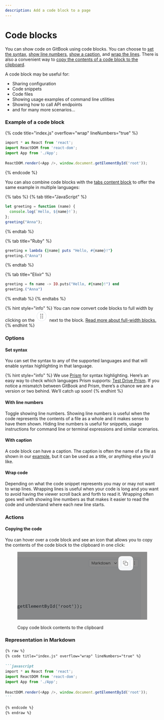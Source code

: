 ```yaml
---
description: Add a code block to a page
---
```


# Code blocks

You can show code on GitBook using code blocks. You can choose to [set the syntax](code-block.md#set-syntax...), [show line numbers](code-block.md#with-line-numbers), [show a caption](code-block.md#with-caption), and [wrap the lines](code-block.md#wrap-code). There is also a convenient way to [copy the contents of a code block to the clipboard](code-block.md#copying-the-code).

A code block may be useful for:

- Sharing configuration
- Code snippets
- Code files
- Showing usage examples of command line utilities
- Showing how to call API endpoints
- and for many more scenarios...

### Example of a code block

{% code title="index.js" overflow="wrap" lineNumbers="true" %}

```javascript
‌import * as React from 'react';
import ReactDOM from 'react-dom';
import App from './App';

ReactDOM.render(<App />, window.document.getElementById('root'));
```

{% endcode %}

You can also combine code blocks with the [tabs content block](tabs.md) to offer the same example in multiple languages:

{% tabs %}
{% tab title="JavaScript" %}

```javascript
let greeting = function (name) {
  console.log(`Hello, ${name}!`);
};
greeting("Anna");
```

{% endtab %}

{% tab title="Ruby" %}

```ruby
greeting = lambda {|name| puts "Hello, #{name}!"}
greeting.("Anna")
```

{% endtab %}

{% tab title="Elixir" %}

```elixir
greeting = fn name -> IO.puts("Hello, #{name}!") end
greeting.("Anna")
```

{% endtab %}
{% endtabs %}

{% hint style="info" %}
You can now convert code blocks to full width by clicking on the <img src="../../.gitbook/assets/image (4).png" alt="Block handle" data-size="line"> next to the block. [Read more about full-width blocks.](./#new-full-width-blocks)
{% endhint %}

### Options

#### Set syntax

You can set the syntax to any of the supported languages and that will enable syntax highlighting in that language.

{% hint style="info" %}
We use [Prism](https://github.com/PrismJS/prism) for syntax highlighting. Here’s an easy way to check which languages Prism supports: [Test Drive Prism](https://prismjs.com/test.html#language=markup). If you notice a mismatch between GitBook and Prism, there’s a chance we are a version or two behind. We’ll catch up soon!
{% endhint %}

#### With line numbers

Toggle showing line numbers. Showing line numbers is useful when the code represents the contents of a file as a whole and it makes sense to have them shown. Hiding line numbers is useful for snippets, usage instructions for command line or terminal expressions and similar scenarios.

#### With caption

A code block can have a caption. The caption is often the name of a file as shown in our [example](code-block.md#example), but it can be used as a title, or anything else you’d like.

#### Wrap code

Depending on what the code snippet represents you may or may not want to wrap lines. Wrapping lines is useful when your code is long and you want to avoid having the viewer scroll back and forth to read it. Wrapping often goes well with showing line numbers as that makes it easier to read the code and understand where each new line starts.

### Actions

#### Copying the code

You can hover over a code block and see an icon that allows you to copy the contents of the code block to the clipboard in one click:

<figure><img src="../../.gitbook/assets/code-block-copy.png" alt="Screenshot showing the icon in a code block that allows you to copy its contents to the clipboard."><figcaption><p>Copy code block contents to the clipboard</p></figcaption></figure>

### Representation in Markdown

````markdown
{% raw %}
{% code title="index.js" overflow="wrap" lineNumbers="true" %}

```javascript
‌import * as React from 'react';
import ReactDOM from 'react-dom';
import App from './App';

ReactDOM.render(<App />, window.document.getElementById('root'));
```

{% endcode %}
{% endraw %}
````
